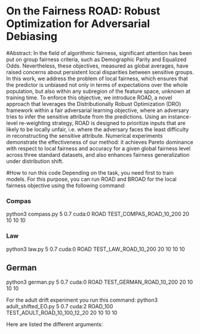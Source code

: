 #  On the Fairness ROAD: Robust Optimization for Adversarial Debiasing

#Abstract:
In the field of algorithmic fairness, significant attention has been put on group fairness criteria, such as Demographic Parity and Equalized Odds. Nevertheless, these objectives, measured as global averages, have raised concerns about persistent local disparities between sensitive groups. In this work, we address the problem of local fairness, which ensures that the predictor is unbiased not only in terms of expectations over the whole population, but also within any subregion of the feature space, unknown at training time. To enforce this objective, we introduce ROAD, a novel approach that leverages the Distributionally Robust Optimization (DRO) framework within a fair adversarial learning objective, where an adversary tries to infer the sensitive attribute from the predictions. Using an instance-level re-weighting strategy, ROAD is designed to prioritize inputs that are likely to be locally unfair, i.e. where the adversary faces the least difficulty in reconstructing the sensitive attribute. Numerical experiments demonstrate the effectiveness of our method: it achieves Pareto dominance with respect to local fairness and accuracy for a given global fairness level across three standard datasets, and also enhances fairness generalization under distribution shift.

#How to run this code
Depending on the task, you need first to train models. For this purpose, you can run ROAD and BROAD for the local fairness objective using the following command:
### Compas
python3 compass.py 5 0.7 cuda:0 ROAD TEST_COMPAS_ROAD_10_200 20 10 10 10
### Law
python3 law.py 5 0.7 cuda:0 ROAD TEST_LAW_ROAD_10_200 20 10 10 10
## German
python3 german.py 5 0.7 cuda:0 ROAD TEST_GERMAN_ROAD_10_200 20 10 10 10

For the adult drift experiment you run this command:
python3 adult_shifted_EO.py 5 0.7 cuda:2 ROAD_100 TEST_ADULT_ROAD_10_100_12_20 20 10 10 10

Here are listed the different arguments:

